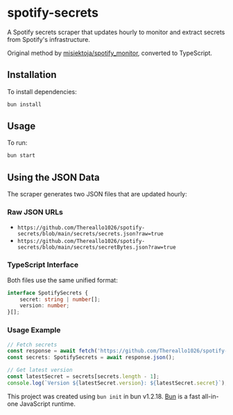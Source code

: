 # spotify-secrets

A Spotify secrets scraper that updates hourly to monitor and extract secrets from Spotify's infrastructure.

Original method by [misiektoja/spotify_monitor](https://github.com/misiektoja/spotify_monitor/blob/dev/debug/spotify_monitor_secret_grabber.py), converted to TypeScript.

## Installation

To install dependencies:

```bash
bun install
```

## Usage

To run:

```bash
bun start
```

## Using the JSON Data

The scraper generates two JSON files that are updated hourly:

### Raw JSON URLs

- `https://github.com/Thereallo1026/spotify-secrets/blob/main/secrets/secrets.json?raw=true`
- `https://github.com/Thereallo1026/spotify-secrets/blob/main/secrets/secretBytes.json?raw=true`

### TypeScript Interface

Both files use the same unified format:

```typescript
interface SpotifySecrets {
	secret: string | number[];
	version: number;
}[];
```

### Usage Example

```typescript
// Fetch secrets
const response = await fetch('https://github.com/Thereallo1026/spotify-secrets/blob/main/secrets/secrets.json?raw=true');
const secrets: SpotifySecrets = await response.json();

// Get latest version
const latestSecret = secrets[secrets.length - 1];
console.log(`Version ${latestSecret.version}: ${latestSecret.secret}`);
```

This project was created using `bun init` in bun v1.2.18. [Bun](https://bun.sh) is a fast all-in-one JavaScript runtime.
